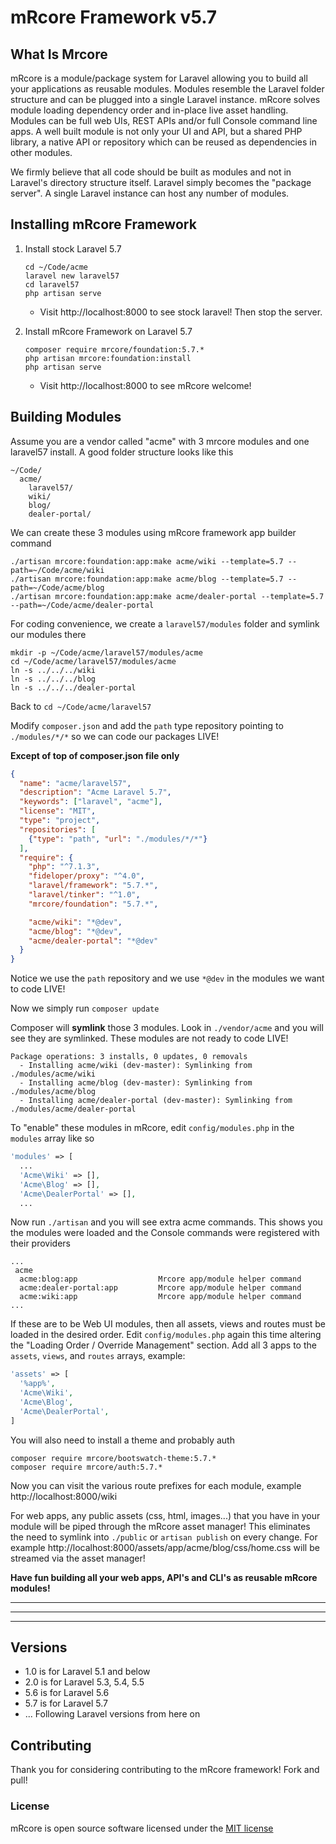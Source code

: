 # mRcore Framework v5.7

## What Is Mrcore

mRcore is a module/package system for Laravel allowing you to build all your applications as reusable modules.
Modules resemble the Laravel folder structure and can be plugged into a single Laravel instance.
mRcore solves module loading dependency order and in-place live asset handling.  Modules can be
full web UIs, REST APIs and/or full Console command line apps.  A well built module is not only your
UI and API, but a shared PHP library, a native API or repository which can be reused as dependencies in other modules.

We firmly believe that all code should be built as modules and not in Laravel's directory structure itself.
Laravel simply becomes the "package server".  A single Laravel instance can host any number of modules.



## Installing mRcore Framework

1. Install stock Laravel 5.7
	```
	cd ~/Code/acme
	laravel new laravel57
	cd laravel57
	php artisan serve
	```
	* Visit http://localhost:8000 to see stock laravel!  Then stop the server.

2. Install mRcore Framework on Laravel 5.7
	```
	composer require mrcore/foundation:5.7.*
	php artisan mrcore:foundation:install
	php artisan serve
	```
	* Visit http://localhost:8000 to see mRcore welcome!




## Building Modules

Assume you are a vendor called "acme" with 3 mrcore modules and one laravel57 install.
A good folder structure looks like this
```
~/Code/
  acme/
    laravel57/
    wiki/
    blog/
    dealer-portal/
```

We can create these 3 modules using mRcore framework app builder command
```
./artisan mrcore:foundation:app:make acme/wiki --template=5.7 --path=~/Code/acme/wiki
./artisan mrcore:foundation:app:make acme/blog --template=5.7 --path=~/Code/acme/blog
./artisan mrcore:foundation:app:make acme/dealer-portal --template=5.7 --path=~/Code/acme/dealer-portal
```

For coding convenience, we create a `laravel57/modules` folder and symlink our modules there
```
mkdir -p ~/Code/acme/laravel57/modules/acme
cd ~/Code/acme/laravel57/modules/acme
ln -s ../../../wiki
ln -s ../../../blog
ln -s ../../../dealer-portal
```
Back to `cd ~/Code/acme/laravel57`

Modify `composer.json` and add the `path` type repository pointing to `./modules/*/*` so we can code our packages LIVE!

**Except of top of composer.json file only**
```json
{
  "name": "acme/laravel57",
  "description": "Acme Laravel 5.7",
  "keywords": ["laravel", "acme"],
  "license": "MIT",
  "type": "project",
  "repositories": [
    {"type": "path", "url": "./modules/*/*"}
  ],
  "require": {
    "php": "^7.1.3",
    "fideloper/proxy": "^4.0",
    "laravel/framework": "5.7.*",
    "laravel/tinker": "^1.0",
    "mrcore/foundation": "5.7.*",

    "acme/wiki": "*@dev",
    "acme/blog": "*@dev",
    "acme/dealer-portal": "*@dev"
  }
}
```
Notice we use the `path` repository and we use `*@dev` in the modules we want to code LIVE!

Now we simply run `composer update`

Composer will **symlink** those 3 modules.  Look in `./vendor/acme` and you will see they are symlinked.  These modules are not ready to code LIVE! 
```
Package operations: 3 installs, 0 updates, 0 removals
  - Installing acme/wiki (dev-master): Symlinking from ./modules/acme/wiki
  - Installing acme/blog (dev-master): Symlinking from ./modules/acme/blog
  - Installing acme/dealer-portal (dev-master): Symlinking from ./modules/acme/dealer-portal
```

To "enable" these modules in mRcore, edit `config/modules.php` in the `modules` array like so
```php
'modules' => [
  ...
  'Acme\Wiki' => [],
  'Acme\Blog' => [],
  'Acme\DealerPortal' => [],
  ...
```

Now run `./artisan` and you will see extra acme commands.  This shows you the modules were loaded and the Console commands were registered with their providers
```
...
 acme
  acme:blog:app                  Mrcore app/module helper command
  acme:dealer-portal:app         Mrcore app/module helper command
  acme:wiki:app                  Mrcore app/module helper command
...
```

If these are to be Web UI modules, then all assets, views and routes must be loaded in the desired order.  Edit `config/modules.php` again
this time altering the "Loading Order / Override Management" section.  Add all 3 apps to the `assets`, `views`, and `routes` arrays, example:
```php
'assets' => [
  '%app%',
  'Acme\Wiki',
  'Acme\Blog',
  'Acme\DealerPortal',
]
```

You will also need to install a theme and probably auth
```
composer require mrcore/bootswatch-theme:5.7.*
composer require mrcore/auth:5.7.*
```

Now you can visit the various route prefixes for each module, example http://localhost:8000/wiki

For web apps, any public assets (css, html, images...) that you have in your module will be piped through the mRcore asset manager! This eliminates
the need to symlink into `./public` or `artisan publish` on every change.  For example http://localhost:8000/assets/app/acme/blog/css/home.css will be streamed via the asset manager!

**Have fun building all your web apps, API's and CLI's as reusable mRcore modules!**

----
----
----

## Versions

* 1.0 is for Laravel 5.1 and below
* 2.0 is for Laravel 5.3, 5.4, 5.5
* 5.6 is for Laravel 5.6
* 5.7 is for Laravel 5.7
* ... Following Laravel versions from here on

## Contributing

Thank you for considering contributing to the mRcore framework!  Fork and pull!

### License

mRcore is open source software licensed under the [MIT license](http://mreschke.com/license/mit)















